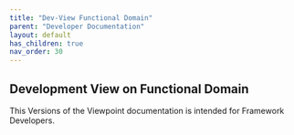 ```yaml
---
title: "Dev-View Functional Domain"
parent: "Developer Documentation"
layout: default
has_children: true
nav_order: 30
---
```

## Development View on Functional Domain
This Versions of the Viewpoint documentation is intended for Framework Developers.